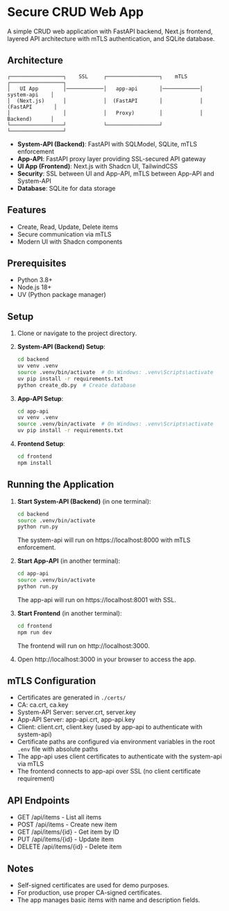 # Secure CRUD Web App

A simple CRUD web application with FastAPI backend, Next.js frontend, layered API architecture with mTLS authentication, and SQLite database.

## Architecture

```
┌─────────────────┐    SSL     ┌─────────────────┐    mTLS    ┌─────────────────┐
│   UI App        │────────────│   app-api       │────────────│   system-api    │
│  (Next.js)      │            │  (FastAPI       │            │  (FastAPI       │
│                 │            │   Proxy)        │            │   Backend)      │
└─────────────────┘            └─────────────────┘            └─────────────────┘
```

- **System-API (Backend)**: FastAPI with SQLModel, SQLite, mTLS enforcement
- **App-API**: FastAPI proxy layer providing SSL-secured API gateway
- **UI App (Frontend)**: Next.js with Shadcn UI, TailwindCSS
- **Security**: SSL between UI and App-API, mTLS between App-API and System-API
- **Database**: SQLite for data storage

## Features

- Create, Read, Update, Delete items
- Secure communication via mTLS
- Modern UI with Shadcn components

## Prerequisites

- Python 3.8+
- Node.js 18+
- UV (Python package manager)

## Setup

1. Clone or navigate to the project directory.

2. **System-API (Backend) Setup**:
    ```bash
    cd backend
    uv venv .venv
    source .venv/bin/activate  # On Windows: .venv\Scripts\activate
    uv pip install -r requirements.txt
    python create_db.py  # Create database
    ```

3. **App-API Setup**:
    ```bash
    cd app-api
    uv venv .venv
    source .venv/bin/activate  # On Windows: .venv\Scripts\activate
    uv pip install -r requirements.txt
    ```

4. **Frontend Setup**:
    ```bash
    cd frontend
    npm install
    ```

## Running the Application

1. **Start System-API (Backend)** (in one terminal):
    ```bash
    cd backend
    source .venv/bin/activate
    python run.py
    ```
    The system-api will run on https://localhost:8000 with mTLS enforcement.

2. **Start App-API** (in another terminal):
    ```bash
    cd app-api
    source .venv/bin/activate
    python run.py
    ```
    The app-api will run on https://localhost:8001 with SSL.

3. **Start Frontend** (in another terminal):
    ```bash
    cd frontend
    npm run dev
    ```
    The frontend will run on http://localhost:3000.

4. Open http://localhost:3000 in your browser to access the app.

## mTLS Configuration

- Certificates are generated in `./certs/`
- CA: ca.crt, ca.key
- System-API Server: server.crt, server.key
- App-API Server: app-api.crt, app-api.key
- Client: client.crt, client.key (used by app-api to authenticate with system-api)
- Certificate paths are configured via environment variables in the root `.env` file with absolute paths
- The app-api uses client certificates to authenticate with the system-api via mTLS
- The frontend connects to app-api over SSL (no client certificate requirement)

## API Endpoints

- GET /api/items - List all items
- POST /api/items - Create new item
- GET /api/items/{id} - Get item by ID
- PUT /api/items/{id} - Update item
- DELETE /api/items/{id} - Delete item

## Notes

- Self-signed certificates are used for demo purposes.
- For production, use proper CA-signed certificates.
- The app manages basic items with name and description fields.